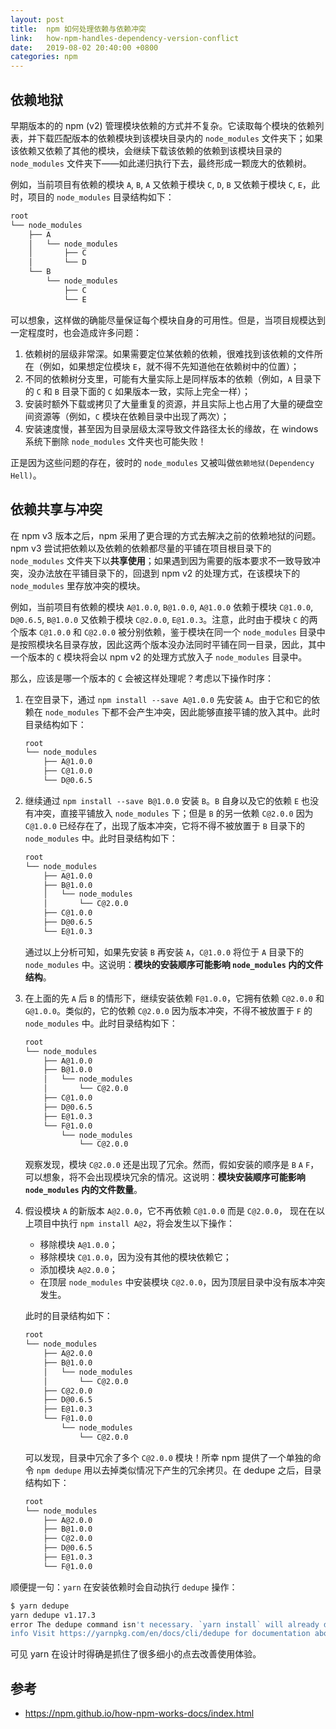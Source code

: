```yaml
---
layout: post
title:  npm 如何处理依赖与依赖冲突
link:   how-npm-handles-dependency-version-conflict
date:   2019-08-02 20:40:00 +0800
categories: npm
---
```


## 依赖地狱

早期版本的的 npm (v2) 管理模块依赖的方式并不复杂。它读取每个模块的依赖列表，并下载匹配版本的依赖模块到该模块目录内的 `node_modules` 文件夹下；如果该依赖又依赖了其他的模块，会继续下载该依赖的依赖到该模块目录的 `node_modules` 文件夹下——如此递归执行下去，最终形成一颗庞大的依赖树。

例如，当前项目有依赖的模块 `A`, `B`, `A` 又依赖于模块 `C`, `D`, `B` 又依赖于模块 `C`, `E`，此时，项目的 `node_modules` 目录结构如下：

```bash
root
└── node_modules
    ├── A
    │   └── node_modules
    │       ├── C
    │       └── D
    └── B
        └── node_modules
            ├── C
            └── E
```

可以想象，这样做的确能尽量保证每个模块自身的可用性。但是，当项目规模达到一定程度时，也会造成许多问题：

1. 依赖树的层级非常深。如果需要定位某依赖的依赖，很难找到该依赖的文件所在（例如，如果想定位模块 `E`，就不得不先知道他在依赖树中的位置）；
2. 不同的依赖树分支里，可能有大量实际上是同样版本的依赖（例如，`A` 目录下的 `C` 和 `B` 目录下面的 `C` 如果版本一致，实际上完全一样）；
3. 安装时额外下载或拷贝了大量重复的资源，并且实际上也占用了大量的硬盘空间资源等（例如，`C` 模块在依赖目录中出现了两次）；
4. 安装速度慢，甚至因为目录层级太深导致文件路径太长的缘故，在 windows 系统下删除 `node_modules` 文件夹也可能失败！

正是因为这些问题的存在，彼时的 `node_modules` 又被叫做`依赖地狱(Dependency Hell)`。

## 依赖共享与冲突

在 npm v3 版本之后，npm 采用了更合理的方式去解决之前的依赖地狱的问题。npm v3 尝试把依赖以及依赖的依赖都尽量的平铺在项目根目录下的 `node_modules` 文件夹下以**共享使用**；如果遇到因为需要的版本要求不一致导致冲突，没办法放在平铺目录下的，回退到 npm v2 的处理方式，在该模块下的 `node_modules` 里存放冲突的模块。

例如，当前项目有依赖的模块 `A@1.0.0`, `B@1.0.0`, `A@1.0.0` 依赖于模块 `C@1.0.0`, `D@0.6.5`, `B@1.0.0` 又依赖于模块 `C@2.0.0`, `E@1.0.3`。注意，此时由于模块 `C` 的两个版本 `C@1.0.0` 和 `C@2.0.0` 被分别依赖，鉴于模块在同一个 `node_modules` 目录中是按照模块名目录存放，因此这两个版本没办法同时平铺在同一目录，因此，其中一个版本的 `C` 模块将会以 npm v2 的处理方式放入子 `node_modules` 目录中。

那么，应该是哪一个版本的 `C` 会被这样处理呢？考虑以下操作时序：

1. 在空目录下，通过 `npm install --save A@1.0.0` 先安装 `A`。由于它和它的依赖在 `node_modules` 下都不会产生冲突，因此能够直接平铺的放入其中。此时目录结构如下：

    ```bash
    root
    └── node_modules
        ├── A@1.0.0
        ├── C@1.0.0
        └── D@0.6.5
    ```

2. 继续通过 `npm install --save B@1.0.0` 安装 `B`。`B` 自身以及它的依赖 `E` 也没有冲突，直接平铺放入 `node_modules` 下；但是 `B` 的另一依赖 `C@2.0.0` 因为 `C@1.0.0` 已经存在了，出现了版本冲突，它将不得不被放置于 `B` 目录下的 `node_modules` 中。此时目录结构如下：

    ```bash
    root
    └── node_modules
        ├── A@1.0.0
        ├── B@1.0.0
        │   └── node_modules
        │       └── C@2.0.0
        ├── C@1.0.0
        ├── D@0.6.5
        └── E@1.0.3
    ```

    通过以上分析可知，如果先安装 `B` 再安装 `A`，`C@1.0.0` 将位于 `A` 目录下的 `node_modules` 中。这说明：**模块的安装顺序可能影响 `node_modules` 内的文件结构**。

3. 在上面的先 `A` 后 `B` 的情形下，继续安装依赖 `F@1.0.0`，它拥有依赖 `C@2.0.0` 和 `G@1.0.0`。类似的，它的依赖 `C@2.0.0` 因为版本冲突，不得不被放置于 `F` 的 `node_modules` 中。此时目录结构如下：

    ```bash
    root
    └── node_modules
        ├── A@1.0.0
        ├── B@1.0.0
        │   └── node_modules
        │       └── C@2.0.0
        ├── C@1.0.0
        ├── D@0.6.5
        ├── E@1.0.3
        └── F@1.0.0
            └── node_modules
                └── C@2.0.0
    ```

    观察发现，模块 `C@2.0.0` 还是出现了冗余。然而，假如安装的顺序是 `B` `A` `F`，可以想象，将不会出现模块冗余的情况。这说明：**模块安装顺序可能影响 `node_modules` 内的文件数量**。

4. 假设模块 `A` 的新版本 `A@2.0.0`，它不再依赖 `C@1.0.0` 而是 `C@2.0.0`，
现在在以上项目中执行 `npm install A@2`，将会发生以下操作：

    - 移除模块 `A@1.0.0`；
    - 移除模块 `C@1.0.0`，因为没有其他的模块依赖它；
    - 添加模块 `A@2.0.0`；
    - 在顶层 `node_modules` 中安装模块 `C@2.0.0`，因为顶层目录中没有版本冲突发生。

    此时的目录结构如下：

    ```bash
    root
    └── node_modules
        ├── A@2.0.0
        ├── B@1.0.0
        │   └── node_modules
        │       └── C@2.0.0
        ├── C@2.0.0
        ├── D@0.6.5
        ├── E@1.0.3
        └── F@1.0.0
            └── node_modules
                └── C@2.0.0
    ```

    可以发现，目录中冗余了多个 `C@2.0.0` 模块！所幸 npm 提供了一个单独的命令 `npm dedupe` 用以去掉类似情况下产生的冗余拷贝。在 dedupe 之后，目录结构如下：

    ```bash
    root
    └── node_modules
        ├── A@2.0.0
        ├── B@1.0.0
        ├── C@2.0.0
        ├── D@0.6.5
        ├── E@1.0.3
        └── F@1.0.0
    ```

顺便提一句：`yarn` 在安装依赖时会自动执行 `dedupe` 操作：

```bash
$ yarn dedupe
yarn dedupe v1.17.3
error The dedupe command isn't necessary. `yarn install` will already dedupe.
info Visit https://yarnpkg.com/en/docs/cli/dedupe for documentation about this command.
```

可见 yarn 在设计时得确是抓住了很多细小的点去改善使用体验。

## 参考

- <https://npm.github.io/how-npm-works-docs/index.html>
